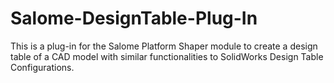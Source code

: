 # Salome-DesignTable-Plug-In
This is a plug-in for the Salome Platform Shaper module to create a design table of a CAD model with similar functionalities to SolidWorks Design Table Configurations.

